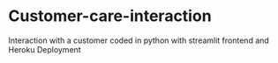 # Customer-care-interaction
Interaction with a customer coded in python with streamlit frontend and Heroku Deployment

